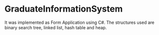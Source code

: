 # GraduateInformationSystem

It was implemented as Form Application using C#. The structures used are binary search tree, linked list, hash table and heap.
